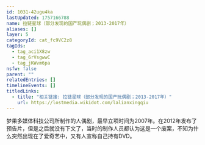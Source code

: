 ```yaml
---
id: 1031-42ugu4ka
lastUpdated: 1757166788
name: 拉链星球（部分发现的国产玩偶剧；2013-2017年）
aliases: []
layer: 5
categoryId: cat_fc9VC2z8
tagIds:
  - tag_aci1X8zw
  - tag_6rVsgwwC
  - tag_jKWvm6pa
nsfw: false
parent: ""
relatedEntries: []
timelineEvents: []
titledLinks:
  - title: "相关链接: 拉链星球（部分发现的国产玩偶剧；2013-2017年）"
    url: https://lostmedia.wikidot.com/lalianxingqiu
---
```


梦果多媒体科技公司所制作的人偶剧，最早立项时间为2007年。在2012年发布了预告片，但是之后就没有下文了，当时的制作人员都认为这是一个废案，不知为什么突然出现在了爱奇艺中，又有人宣称自己持有DVD。